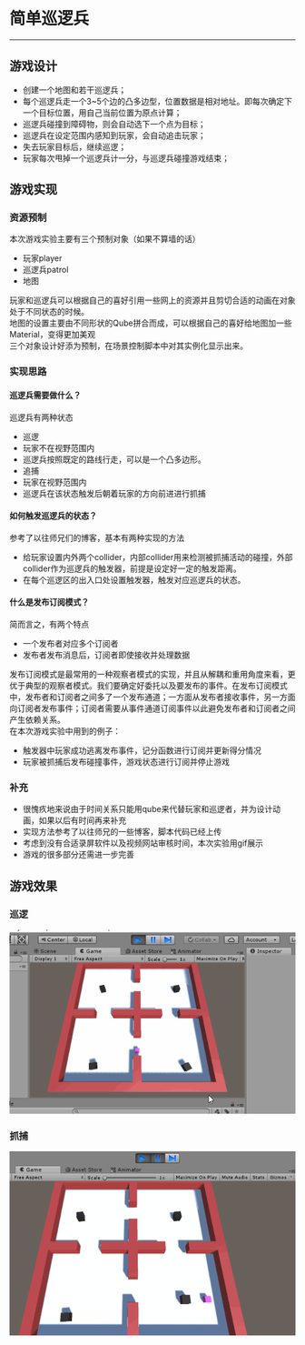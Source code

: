 # 简单巡逻兵
---
## 游戏设计
* 创建一个地图和若干巡逻兵；
* 每个巡逻兵走一个3~5个边的凸多边型，位置数据是相对地址。即每次确定下一个目标位置，用自己当前位置为原点计算；
* 巡逻兵碰撞到障碍物，则会自动选下一个点为目标；
* 巡逻兵在设定范围内感知到玩家，会自动追击玩家；
* 失去玩家目标后，继续巡逻；
* 玩家每次甩掉一个巡逻兵计一分，与巡逻兵碰撞游戏结束；

## 游戏实现
### 资源预制
本次游戏实验主要有三个预制对象（如果不算墙的话）
* 玩家player
* 巡逻兵patrol
* 地图

玩家和巡逻兵可以根据自己的喜好引用一些网上的资源并且剪切合适的动画在对象处于不同状态的时候。<br/>
地图的设置主要由不同形状的Qube拼合而成，可以根据自己的喜好给地图加一些Material，变得更加美观<br/>
三个对象设计好添为预制，在场景控制脚本中对其实例化显示出来。

### 实现思路
#### 巡逻兵需要做什么？
巡逻兵有两种状态
* 巡逻
 * 玩家不在视野范围内 
 * 巡逻兵按照既定的路线行走，可以是一个凸多边形。
* 追捕
 * 玩家在视野范围内 
 * 巡逻兵在该状态触发后朝着玩家的方向前进进行抓捕
 
#### 如何触发巡逻兵的状态？
参考了以往师兄们的博客，基本有两种实现的方法
* 给玩家设置内外两个collider，内部collider用来检测被抓捕活动的碰撞，外部collider作为巡逻兵的触发器，前提是设定好一定的触发距离。
* 在每个巡逻区的出入口处设置触发器，触发对应巡逻兵的状态。


#### 什么是发布订阅模式？
简而言之，有两个特点
* 一个发布者对应多个订阅者
* 发布者发布消息后，订阅者即使接收并处理数据


发布订阅模式是最常用的一种观察者模式的实现，并且从解耦和重用角度来看，更优于典型的观察者模式。我们要确定好委托以及要发布的事件。在发布订阅模式中，发布者和订阅者之间多了一个发布通道；一方面从发布者接收事件，另一方面向订阅者发布事件；订阅者需要从事件通道订阅事件以此避免发布者和订阅者之间产生依赖关系。
<br/>
在本次游戏实验中用到的例子：
* 触发器中玩家成功逃离发布事件，记分函数进行订阅并更新得分情况
* 玩家被抓捕后发布碰撞事件，游戏状态进行订阅并停止游戏

### 补充
* 很愧疚地来说由于时间关系只能用qube来代替玩家和巡逻者，并为设计动画，如果以后有时间再来补充
* 实现方法参考了以往师兄的一些博客，脚本代码已经上传
* 考虑到没有合适录屏软件以及视频网站审核时间，本次实验用gif展示 
* 游戏的很多部分还需进一步完善

## 游戏效果
### 巡逻
![](gifs/P1.gif)
### 抓捕
![](gifs/P2.gif)
